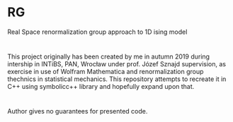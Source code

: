 # RG
Real Space renormalization group approach to 1D ising model
#
This project originally has been created by me in autumn 2019 during intership in INTiBS, PAN, Wrocław under prof. Józef Sznajd supervision, as exercise in use of Wolfram Mathematica and renormalization group thechnics in statistical mechanics. This repository attempts to recreate it in C++ using symbolicc++ library and hopefully expand upon that.
#
Author gives no guarantees for presented code.
